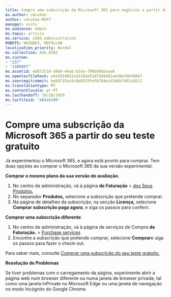 ```yaml
---
title: Compre uma subscrição da Microsoft 365 para negócios a partir do seu teste gratuito
ms.author: cmcatee
author: cmcatee-MSFT
manager: scotv
ms.audience: Admin
ms.topic: article
ms.service: o365-administration
ROBOTS: NOINDEX, NOFOLLOW
localization_priority: Normal
ms.collection: Adm_O365
ms.custom:
- "257"
- "1400007"
ms.assetid: ed072510-d4b6-44ad-b24a-f99b9892eaa8
ms.openlocfilehash: e4e2024031ea539ae5107569481eb30e20649067
ms.sourcegitcommit: beb9715ac0c8e8333fef6764ecd346b7401a2612
ms.translationtype: MT
ms.contentlocale: pt-PT
ms.lasthandoff: 10/10/2020
ms.locfileid: "48416196"
---
```

# <a name="buy-a-subscription-to-microsoft-365-from-your-free-trial"></a>Compre uma subscrição da Microsoft 365 a partir do seu teste gratuito

Já experimentou o Microsoft 365, e agora está pronto para comprar. Tem duas opções ao comprar o Microsoft 365 da sua versão experimental:
  
 **Comprar o mesmo plano da sua versão de avaliação**.
  
1. No centro de administração, vá à página **de Faturação** \> [dos Seus Produtos.](https://go.microsoft.com/fwlink/p/?linkid=842054)
2. No separador **Produtos,** selecione a subscrição que pretende comprar.
3. Na página de detalhes da subscrição, na secção **Licença,** selecione **Comprar subscrição paga agora**, e siga os passos para conferir.
 
**Comprar uma subscrição diferente**
  
1. No centro de administração, vá à página de serviços de Compra **de Faturação.** \> [Purchase services](https://go.microsoft.com/fwlink/p/?linkid=868433)
2. Encontre a subscrição que pretende comprar, selecione **Comprar**e siga os passos para fazer o check-out.

Para saber mais, consulte [Comprar uma subscrição do seu teste gratuito.](https://docs.microsoft.com/microsoft-365/commerce/try-or-buy-microsoft-365#buy-a-subscription-from-your-free-trial)

**Resolução de Problemas**

Se tiver problemas com o carregamento da página, experimente abrir a página web num browser diferente ou numa janela de browser privada, tal como uma janela InPrivate no Microsoft Edge ou uma janela de navegação no modo Incógnito do Google Chrome.